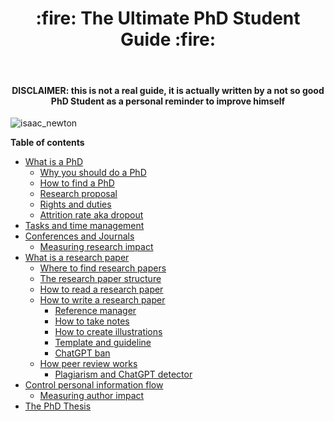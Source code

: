 <div align="center"><h1>:fire: The Ultimate PhD Student Guide :fire:</h1><br>
<h4><b>DISCLAIMER: this is not a real guide, it is actually written by a not so good PhD Student as a personal reminder to improve himself</b></h4></div>

![isaac_newton](https://user-images.githubusercontent.com/82369153/221364652-6ed3c7a6-1c88-4058-b81a-0c7db5f7e6b6.jpg)

**Table of contents**
- [What is a PhD](https://github.com/ric-sar/ultimate_phd_student_guide/blob/main/what_is_a_phd.md)
  * [Why you should do a PhD](https://github.com/ric-sar/ultimate_phd_student_guide/blob/main/what_is_a_phd.md#why-you-should-do-a-phd)
  * [How to find a PhD](https://github.com/ric-sar/ultimate_phd_student_guide/blob/main/what_is_a_phd.md#how-to-find-a-phd)
  * [Research proposal](https://github.com/ric-sar/ultimate_phd_student_guide/blob/main/what_is_a_phd.md#research-proposal)
  * [Rights and duties](https://github.com/ric-sar/ultimate_phd_student_guide/blob/main/what_is_a_phd.md#rights-and-duties)
  * [Attrition rate aka dropout](https://github.com/ric-sar/ultimate_phd_student_guide/blob/main/what_is_a_phd.md#attrition-rate-aka-dropout)
- [Tasks and time management](https://github.com/ric-sar/ultimate_phd_student_guide/blob/main/tasks_and_time_management.md)
- [Conferences and Journals](https://github.com/ric-sar/ultimate_phd_student_guide/blob/main/conferences_and_journals.md)
  * [Measuring research impact](https://github.com/ric-sar/ultimate_phd_student_guide/blob/main/conferences_and_journals.md#measuring-research-impact)
- [What is a research paper](https://github.com/ric-sar/ultimate_phd_student_guide/blob/main/what_is_a_research_paper.md)
  * [Where to find research papers](https://github.com/ric-sar/ultimate_phd_student_guide/blob/main/what_is_a_research_paper.md#where-to-find-research-papers)
  * [The research paper structure](https://github.com/ric-sar/ultimate_phd_student_guide/blob/main/what_is_a_research_paper.md#the-research-paper-structure)
  * [How to read a research paper](https://github.com/ric-sar/ultimate_phd_student_guide/blob/main/what_is_a_research_paper.md#how-to-read-a-research-paper)
  * [How to write a research paper](https://github.com/ric-sar/ultimate_phd_student_guide/blob/main/what_is_a_research_paper.md#how-to-write-a-research-paper)
    + [Reference manager](https://github.com/ric-sar/ultimate_phd_student_guide/blob/main/what_is_a_research_paper.md#reference-manager)
    + [How to take notes](https://github.com/ric-sar/ultimate_phd_student_guide/blob/main/what_is_a_research_paper.md#how-to-take-notes)
    + [How to create illustrations](https://github.com/ric-sar/ultimate_phd_student_guide/blob/main/what_is_a_research_paper.md#how-to-create-illustrations)
    + [Template and guideline](https://github.com/ric-sar/ultimate_phd_student_guide/blob/main/what_is_a_research_paper.md#template-and-guideline)
    + [ChatGPT ban](https://github.com/ric-sar/ultimate_phd_student_guide/blob/main/what_is_a_research_paper.md#chatgpt-ban)
  * [How peer review works](https://github.com/ric-sar/ultimate_phd_student_guide/blob/main/what_is_a_research_paper.md#how-peer-review-works)
    + [Plagiarism and ChatGPT detector](https://github.com/ric-sar/ultimate_phd_student_guide/blob/main/what_is_a_research_paper.md#plagiarism-and-chatgpt-detector)
- [Control personal information flow](https://github.com/ric-sar/ultimate_phd_student_guide/blob/main/control_personal_information_flow.md)
  * [Measuring author impact](https://github.com/ric-sar/ultimate_phd_student_guide/blob/main/control_personal_information_flow.md#measuring-author-impact)
- [The PhD Thesis](https://github.com/ric-sar/ultimate_phd_student_guide/blob/main/the_phd_thesis.md)
